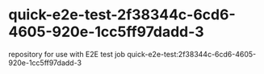 # quick-e2e-test-2f38344c-6cd6-4605-920e-1cc5ff97dadd-3
repository for use with E2E test job quick-e2e-test:2f38344c-6cd6-4605-920e-1cc5ff97dadd-3
